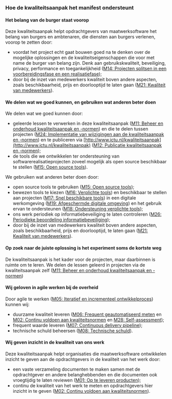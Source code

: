 ### Hoe de kwaliteitsaanpak het manifest ondersteunt

#### Het belang van de burger staat voorop

Deze kwaliteitsaanpak helpt opdrachtgevers van maatwerksoftware het belang van burgers en ambtenaren, die diensten aan burgers verlenen, voorop te zetten door:

- voordat het project echt gaat bouwen goed na te denken over de mogelijke oplossingen en de kwaliteitseigenschappen die voor met name de burger van belang zijn. Denk aan gebruikskwaliteit, beveiliging, privacy, performance en toegankelijkheid ([M14: Projecten splitsen in een voorbereidingsfase en een realisatiefase](#projecten-splitsen-in-een-voorbereidingsfase-en-een-realisatiefase-m14-));
- door bij de inzet van medewerkers kwaliteit boven andere aspecten, zoals beschikbaarheid, prijs en doorlooptijd te laten gaan ([M21: Kwaliteit van medewerkers](#kwaliteit-van-medewerkers-m21-)).

#### We delen wat we goed kunnen, en gebruiken wat anderen beter doen

We delen wat we goed kunnen door:

- geleerde lessen te verwerken in deze kwaliteitsaanpak ([M11: Beheer en onderhoud kwaliteitsaanpak en -normen](#beheer-en-onderhoud-kwaliteitsaanpak-en-normen-m11-)) en die te delen tussen projecten ([M24: Implementatie van wijzigingen aan de kwaliteitsaanpak en -normen](#implementatie-van-wijzigingen-aan-de-kwaliteitsaanpak-en-normen-m24-)) en te publiceren via [http://www.ictu.nl/kwaliteitsaanpak](http://www.ictu.nl/kwaliteitsaanpak) ([M12: Publicatie kwaliteitsaanpak en -normen](#publicatie-kwaliteitsaanpak-en-normen-m12-));
- de tools die we ontwikkelen ter ondersteuning van softwarerealisatieprojecten zoveel mogelijk als open source beschikbaar te stellen ([M15: Open source tools](#open-source-tools-m15-)).

We gebruiken wat anderen beter doen door:

- open source tools te gebruiken ([M15: Open source tools](#open-source-tools-m15-));
- bewezen tools te kiezen ([M16: Verplichte tools](#verplichte-tools-m16-)) en beschikbaar te stellen aan projecten ([M17: Snel beschikbare tools](#snel-beschikbare-tools-m17-)) in een digitale werkomgeving ([M19: Afgeschermde digitale omgeving](#afgeschermde-digitale-omgeving-m19-)) en het gebruik ervan te ondersteunen ([M18: Ondersteuning verplichte tools](#ondersteuning-verplichte-tools-m18-));
- ons werk periodiek op informatiebeveiliging te laten controleren ([M26: Periodieke beoordeling informatiebeveiliging](#periodieke-beoordeling-informatiebeveiliging-m26-));
- door bij de inzet van medewerkers kwaliteit boven andere aspecten, zoals beschikbaarheid, prijs en doorlooptijd, te laten gaan ([M21: Kwaliteit van medewerkers](#kwaliteit-van-medewerkers-m21-)).

#### Op zoek naar de juiste oplossing is het experiment soms de kortste weg

De kwaliteitsaanpak is het kader voor de projecten, maar daarbinnen is ruimte om te leren. We delen de lessen geleerd in projecten via de kwaliteitsaanpak zelf ([M11: Beheer en onderhoud kwaliteitsaanpak en -normen](#beheer-en-onderhoud-kwaliteitsaanpak-en-normen-m11-))

#### Wij geloven in agile werken bij de overheid

Door agile te werken ([M05: Iteratief en incrementeel ontwikkelproces](#iteratief-en-incrementeel-ontwikkelproces-m05-)) kunnen wij:

- duurzame kwaliteit leveren ([M06: Frequent geautomatiseerd meten](#frequent-geautomatiseerd-meten-m06-) en [M02: Continu voldoen aan kwaliteitsnormen](#continu-voldoen-aan-kwaliteitsnormen-m02-) en [M28: Self-assessment](#self-assessment-m28-));
- frequent waarde leveren ([M07: Continuous delivery pipeline](#continuous-delivery-pipeline-m07-));
- technische schuld beheersen ([M08: Technische schuld](#technische-schuld-m08-)).

#### Wij geven inzicht in de kwaliteit van ons werk

Deze kwaliteitsaanpak helpt organisaties die maatwerksoftware ontwikkelen inzicht te geven aan de opdrachtgevers in de kwaliteit van het werk door:

- een vaste verzameling documenten te maken samen met de opdrachtgever en andere belanghebbenden en die documenten ook vroegtijdig te laten reviewen ([M01: Op te leveren producten](#op-te-leveren-producten-m01-));
- continu de kwaliteit van het werk te meten en opdrachtgevers hier inzicht in te geven ([M02: Continu voldoen aan kwaliteitsnormen](#continu-voldoen-aan-kwaliteitsnormen-m02-)).
